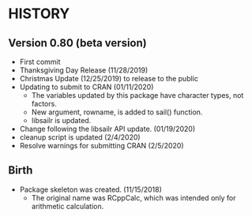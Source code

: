 # HISTORY

## Version 0.80 (beta version)

* First commit
* Thanksgiving Day Release (11/28/2019)
* Christmas Update (12/25/2019) to release to the public
* Updating to submit to CRAN (01/11/2020)
    + The variables updated by this package have character types, not factors.
    + New argument, rowname, is added to sail() function.
    + libsailr is updated.
* Change following the libsailr API update. (01/19/2020)
* cleanup script is updated (2/4/2020)
* Resolve warnings for submitting CRAN (2/5/2020)


## Birth 

* Package skeleton was created. (11/15/2018)
   + The original name was RCppCalc, which was intended only for arithmetic calculation.

